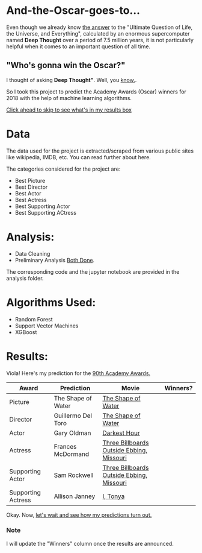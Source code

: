 # And-the-Oscar-goes-to...

Even though we already know [the answer](https://www.youtube.com/watch?v=aboZctrHfK8) to the "Ultimate Question of Life, the Universe, and Everything", calculated by an enormous supercomputer named __Deep Thought__ over a period of 7.5 million years, it is not particularly helpful when it comes to an important question of all time.

## "Who's gonna win the Oscar?"
  
I thought of asking __Deep Thought"__. Well, you [know.](https://www.youtube.com/watch?v=ucKnpvPaAeM).

So I took this project to predict the Academy Awards (Oscar) winners for 2018 with the help of machine learning algorithms. 

[Click ahead to skip to see what's in my results box](https://www.youtube.com/watch?v=f9ypxDxlK0c)

# Data

The data used for the project is extracted/scraped from various public sites like wikipedia, IMDB, etc.
You can read further about here.

The categories considered for the project are:
* Best Picture
* Best Director
* Best Actor
* Best Actress
* Best Supporting Actor
* Best Supporting ACtress


# Analysis:

* Data Cleaning 
* Preliminary Analysis 
[Both Done](https://www.youtube.com/watch?v=0tJGk4ofc18).

The corresponding code and the jupyter notebook are provided in the analysis folder.

# Algorithms Used:

* Random Forest
* Support Vector Machines
* XGBoost


# Results:
Viola! Here's my prediction for the [90th Academy Awards.](http://oscar.go.com/)


Award | Prediction | Movie | Winners? 
------| ---------- | ----- | ----------------
Picture | The Shape of Water | [The Shape of Water](https://www.youtube.com/watch?v=uiA4B5Y63IQ) | 
Director | Guillermo Del Toro | [The Shape of Water](https://www.youtube.com/watch?v=uiA4B5Y63IQ)
Actor | Gary Oldman | [Darkest Hour](http://www.youtube.com/watch?v=LtJ60u7SUSw) | 
Actress | Frances McDormand | [Three Billboards Outside Ebbing, Missouri](https://www.youtube.com/watch?v=Jit3YhGx5pU)|
Supporting Actor | Sam Rockwell | [Three Billboards Outside Ebbing, Missouri](https://www.youtube.com/watch?v=Jit3YhGx5pU) |
Supporting Actress | Allison Janney | [I, Tonya](https://www.youtube.com/watch?v=OXZQ5DfSAAc)|

Okay. Now, [let's wait and see how my predictions turn out.](https://www.youtube.com/watch?v=D_aQupiaCSA)


### Note
I will update the "Winners" column once the results are announced. 


















